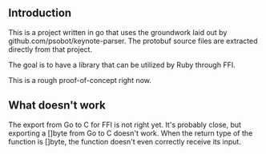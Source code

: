 ## Introduction

This is a project written in go that uses the groundwork laid out by github.com/psobot/keynote-parser. The protobuf source files are extracted directly from that project.

The goal is to have a library that can be utilized by Ruby through FFI.

This is a rough proof-of-concept right now.

## What doesn't work

The export from Go to C for FFI is not right yet. It's probably close, but exporting a []byte from Go to C doesn't work. When the return type of the function is []byte, the function doesn't even correctly receive its input.
